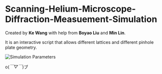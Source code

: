 # Scanning-Helium-Microscope-Diffraction-Measuement-Simulation

Created by **Ke Wang** with help from **Boyao Liu** and **Min Lin**.

It is an interactive script that allows different lattices and different pinhole plate geometry.

![Simulation Parameters](https://github.com/user-attachments/assets/6457edca-29f1-46cb-b8f2-24b7fd06dd95)


o(*￣▽￣*)ブ
